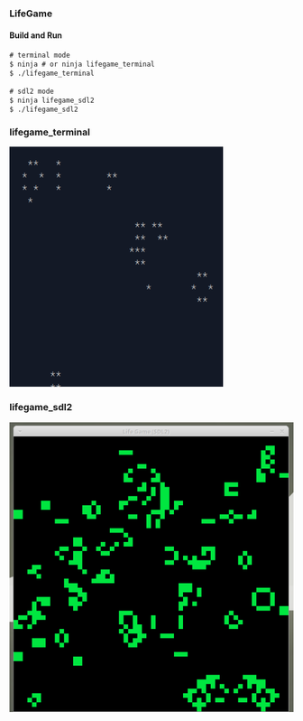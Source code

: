 ### LifeGame
#### Build and Run
```
# terminal mode
$ ninja # or ninja lifegame_terminal
$ ./lifegame_terminal

# sdl2 mode
$ ninja lifegame_sdl2
$ ./lifegame_sdl2
```

### lifegame\_terminal
![lifegame\_terminal](https://github.com/doccaico/sdl2-examples/blob/main/LifeGame/img/lifegame_terminal.png?raw=true)

### lifegame\_sdl2
![lifegame\_sdl2](https://github.com/doccaico/sdl2-examples/blob/main/LifeGame/img/lifegame_sdl2.png?raw=true)
